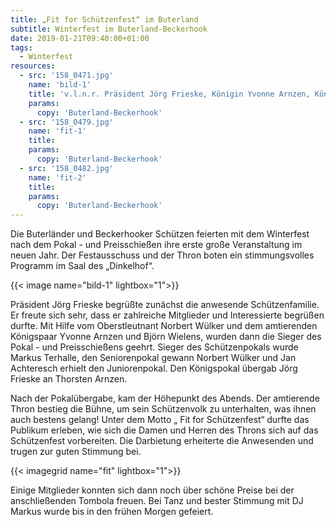 ```yaml
---
title: „Fit for Schützenfest“ im Buterland
subtitle: Winterfest im Buterland-Beckerhook
date: 2019-01-21T09:40:00+01:00
tags:
  - Winterfest
resources:
  - src: '158_0471.jpg'
    name: 'bild-1'
    title: 'v.l.n.r. Präsident Jörg Frieske, Königin Yvonne Arnzen, König Björn Wielens, Torsten Arnzen, Jan Achteresch, Markus Terhalle, Norbert Wülker'
    params:
      copy: 'Buterland-Beckerhook'
  - src: '158_0479.jpg'
    name: 'fit-1'
    title:
    params:
      copy: 'Buterland-Beckerhook'
  - src: '158_0482.jpg'
    name: 'fit-2'
    title:
    params:
      copy: 'Buterland-Beckerhook'      
---
```


Die Buterländer und Beckerhooker Schützen feierten mit dem Winterfest nach dem Pokal - und Preisschießen ihre erste 
große Veranstaltung im neuen Jahr. Der Festausschuss und der Thron boten ein stimmungsvolles Programm im Saal des 
„Dinkelhof“. <!--more-->
 
{{< image name="bild-1" lightbox="1">}}
 
Präsident Jörg Frieske begrüßte zunächst die anwesende Schützenfamilie. Er freute sich sehr, dass er zahlreiche Mitglieder 
und Interessierte begrüßen durfte. Mit Hilfe vom Oberstleutnant Norbert Wülker und dem amtierenden Königspaar Yvonne Arnzen 
und Björn Wielens, wurden dann die Sieger des Pokal - und Preisschießens geehrt. Sieger des Schützenpokals wurde Markus Terhalle, 
den Seniorenpokal gewann Norbert Wülker und Jan Achteresch erhielt den Juniorenpokal. Den Königspokal übergab Jörg Frieske 
an Thorsten Arnzen.
 
Nach der Pokalübergabe, kam der Höhepunkt des Abends. Der amtierende Thron bestieg die Bühne, um sein Schützenvolk zu 
unterhalten, was ihnen auch bestens gelang!
Unter dem Motto „ Fit for Schützenfest“ durfte das Publikum erleben, wie sich die Damen und Herren des Throns sich auf 
das Schützenfest vorbereiten. Die Darbietung erheiterte die Anwesenden und trugen zur guten Stimmung bei.
 
{{< imagegrid name="fit" lightbox="1">}}
 
Einige Mitglieder konnten sich dann noch über schöne Preise bei der anschließenden  Tombola freuen. 
Bei Tanz und bester Stimmung mit DJ Markus wurde bis in den frühen Morgen gefeiert.  

